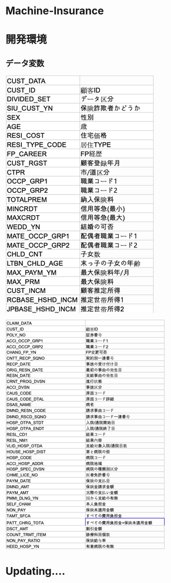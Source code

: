 # Machine-Insurance

# 開発環境




## データ変数
![cust](./capture/cust.png)<br>

![claim](./capture/claim.png)<br>

# Updating....
